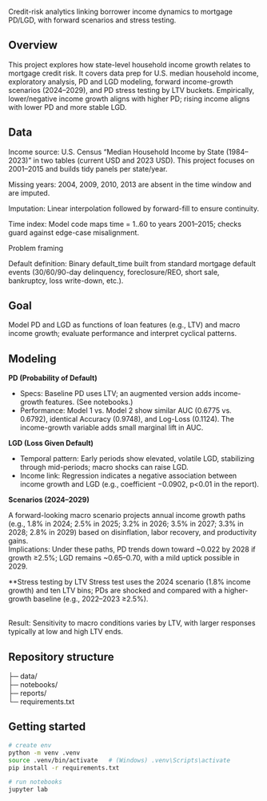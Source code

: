 Credit-risk analytics linking borrower income dynamics to mortgage PD/LGD, with forward scenarios and stress testing.

## Overview

This project explores how state-level household income growth relates to mortgage credit risk. It covers data prep for U.S. median household income, exploratory analysis, PD and LGD modeling, forward income-growth scenarios (2024–2029), and PD stress testing by LTV buckets. Empirically, lower/negative income growth aligns with higher PD; rising income aligns with lower PD and more stable LGD. 
 
## Data

Income source: U.S. Census “Median Household Income by State (1984–2023)” in two tables (current USD and 2023 USD). This project focuses on 2001–2015 and builds tidy panels per state/year. 

Missing years: 2004, 2009, 2010, 2013 are absent in the time window and are imputed. 

Imputation: Linear interpolation followed by forward-fill to ensure continuity. 

Time index: Model code maps time = 1..60 to years 2001–2015; checks guard against edge-case misalignment. 

Problem framing

Default definition: Binary default_time built from standard mortgage default events (30/60/90-day delinquency, foreclosure/REO, short sale, bankruptcy, loss write-down, etc.). 
 

## Goal
Model PD and LGD as functions of loan features (e.g., LTV) and macro income growth; evaluate performance and interpret cyclical patterns.

## Modeling
**PD (Probability of Default)**

- Specs: Baseline PD uses LTV; an augmented version adds income-growth features. (See notebooks.)
- Performance: Model 1 vs. Model 2 show similar AUC (0.6775 vs. 0.6792), identical Accuracy (0.9748), and Log-Loss (0.1124). The income-growth variable adds small marginal lift in AUC. 

**LGD (Loss Given Default)**
- Temporal pattern: Early periods show elevated, volatile LGD, stabilizing through mid-periods; macro shocks can raise LGD. 
- Income link: Regression indicates a negative association between income growth and LGD (e.g., coefficient −0.0902, p<0.01 in the report). 

**Scenarios (2024–2029)**

A forward-looking macro scenario projects annual income growth paths (e.g., 1.8% in 2024; 2.5% in 2025; 3.2% in 2026; 3.5% in 2027; 3.3% in 2028; 2.8% in 2029) based on disinflation, labor recovery, and productivity gains. 
<br> Implications: Under these paths, PD trends down toward ~0.022 by 2028 if growth ≥2.5%; LGD remains ~0.65–0.70, with a mild uptick possible in 2029. 
 
**Stress testing by LTV
Stress test uses the 2024 scenario (1.8% income growth) and ten LTV bins; PDs are shocked and compared with a higher-growth baseline (e.g., 2022–2023 ≥2.5%). 
 
<br> Result: Sensitivity to macro conditions varies by LTV, with larger responses typically at low and high LTV ends. 


## Repository structure
├─ data/              
├─ notebooks/           
├─ reports/             
└─ requirements.txt

## Getting started
```bash
# create env
python -m venv .venv
source .venv/bin/activate   # (Windows) .venv\Scripts\activate
pip install -r requirements.txt

# run notebooks
jupyter lab
```

